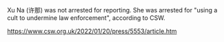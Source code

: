Xu Na (许那) was not arrested for reporting. She was arrested for "using a cult to undermine law enforcement", according to CSW.

https://www.csw.org.uk/2022/01/20/press/5553/article.htm

